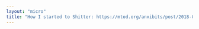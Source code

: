 ```yaml
---
layout: "micro"
title: "How I started to Shitter: https://mtod.org/anxibits/post/2018-02-01-how-i-started-to-shitter/"
---
```

